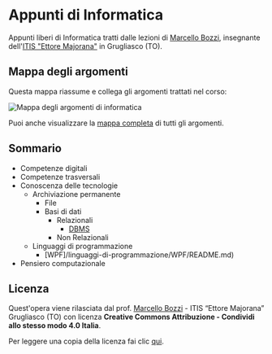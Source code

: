 # Appunti di Informatica

Appunti liberi di Informatica tratti dalle lezioni di [Marcello Bozzi](https://marcellobozzi.it), insegnante dell'[ITIS "Ettore Majorana"](http://itismajo.it) in Grugliasco (TO).

## Mappa degli argomenti

Questa mappa riassume e collega gli argomenti trattati nel corso:

![Mappa degli argomenti di informatica](/_mappa-argomenti-di-informatica-5.png)

Puoi anche visualizzare la [mappa completa](/_mappa-argomenti-di-informatica-5-COMPLETA.png) di tutti gli argomenti.

## Sommario

- Competenze digitali
- Competenze trasversali
- Conoscenza delle tecnologie
    - Archiviazione permanente
        - File
        - Basi di dati
            - Relazionali
                - [DBMS](/conoscenza-delle-tecnologie/archiviazione-permanente/basi-di-dati/relazionali/DBMS/README.md)
            - Non Relazionali
    - Linguaggi di programmazione
        - [WPF]/linguaggi-di-programmazione/WPF/README.md)
- Pensiero computazionale

## Licenza

Quest'opera viene rilasciata dal prof. [Marcello Bozzi](https://marcellobozzi.it) - ITIS “Ettore Majorana” Grugliasco (TO) con licenza **Creative Commons Attribuzione - Condividi allo stesso modo 4.0 Italia**.

Per leggere una copia della licenza fai clic [qui](/LICENSE).
